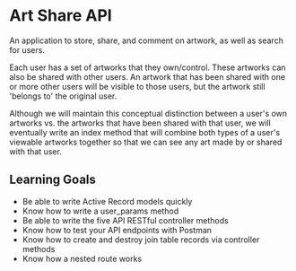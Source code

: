# Art Share API

An application to store, share, and comment on artwork, as well as search for users.

Each user has a set of artworks that they own/control. These artworks can also be shared with other users. An artwork that has been shared with one or more other users will be visible to those users, but the artwork still 'belongs to' the original user.

Although we will maintain this conceptual distinction between a user's own artworks vs. the artworks that have been shared with that user, we will eventually write an index method that will combine both types of a user's viewable artworks together so that we can see any art made by or shared with that user.

## Learning Goals

- Be able to write Active Record models quickly
- Know how to write a user_params method
- Be able to write the five API RESTful controller methods
- Know how to test your API endpoints with Postman
- Know how to create and destroy join table records via controller methods
- Know how a nested route works
